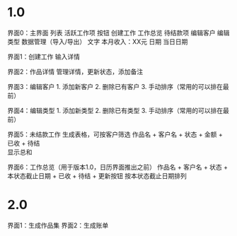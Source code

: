 # 1.0

界面0：主界面
    列表
        活跃工作项
    按钮
        创建工作
        工作总览
        待结款项
        编辑客户
        编辑类型
        数据管理（导入/导出）
    文字
        本月收入：XX元
    日期
        当日日期

界面1：创建工作
    输入详情

界面2：作品详情
    管理详情，更新状态，添加备注

界面3：编辑客户
    1. 添加新客户
    2. 删除已有客户
    3. 手动排序（常用的可以排在最前）

界面4：编辑类型
    1. 添加新类型
    2. 删除已有类型
    3. 手动排序（常用的可以排在最前）

界面5：未结款工作
    生成表格，可按客户筛选
    作品名 + 客户名 + 状态 + 金额 + 已收 + 待结    
    显示总和

界面6：工作总览（用于版本1.0，日历界面推出之前）
    作品名 + 客户名 + 状态 + 本状态截止日期 + 已收 + 待结 + 更新按钮
    按本状态截止日期排列

# 2.0

界面1：生成作品集
界面2：生成账单
